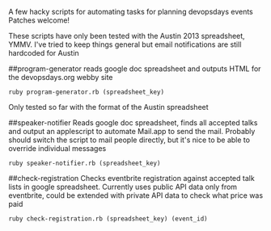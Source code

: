 A few hacky scripts for automating tasks for planning devopsdays events
Patches welcome!

These scripts have only been tested with the Austin 2013 spreadsheet, YMMV. I've tried to keep things general but email notifications are still hardcoded for Austin


##program-generator
reads google doc spreadsheet and outputs HTML for the devopsdays.org webby site

`ruby program-generator.rb (spreadsheet_key)`

Only tested so far with the format of the Austin spreadsheet

##speaker-notifier
Reads google doc spreadsheet, finds all accepted talks and output an applescript to automate Mail.app to send the mail.
Probably should switch the script to mail people directly, but it's nice to be able to override individual messages

`ruby speaker-notifier.rb (spreadsheet_key)`

##check-registration
Checks eventbrite registration against accepted talk lists in google spreadsheet. Currently uses public API data only from eventbrite, could be extended with private API data to check what price was paid

`ruby check-registration.rb (spreadsheet_key) (event_id)`
